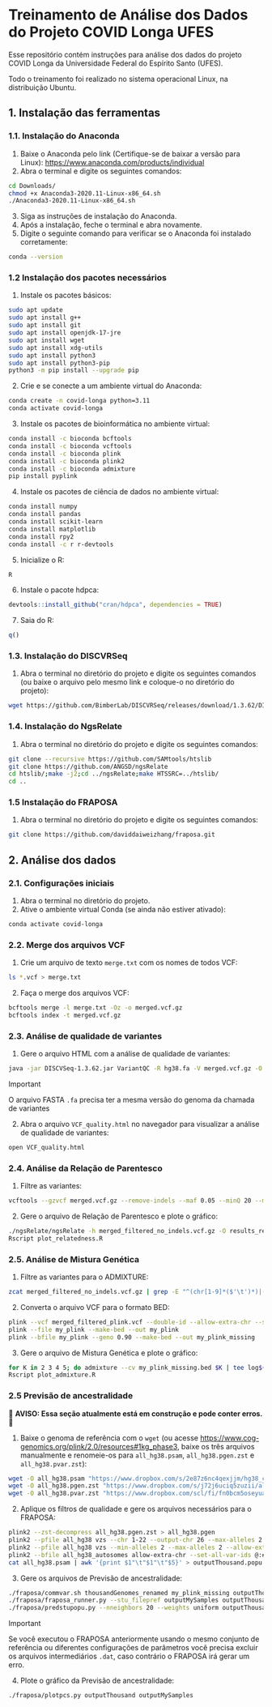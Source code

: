 # Treinamento de Análise dos Dados do Projeto COVID Longa UFES
Esse repositório contém instruções para análise dos dados do projeto COVID Longa da Universidade Federal do Espírito Santo (UFES).

Todo o treinamento foi realizado no sistema operacional Linux, na distribuição Ubuntu.


## 1. Instalação das ferramentas
### 1.1. Instalação do Anaconda
1. Baixe o Anaconda pelo link (Certifique-se de baixar a versão para Linux): https://www.anaconda.com/products/individual
2. Abra o terminal e digite os seguintes comandos:
```sh
cd Downloads/
chmod +x Anaconda3-2020.11-Linux-x86_64.sh
./Anaconda3-2020.11-Linux-x86_64.sh
```
3. Siga as instruções de instalação do Anaconda.
4. Após a instalação, feche o terminal e abra novamente.
5. Digite o seguinte comando para verificar se o Anaconda foi instalado corretamente:
```sh
conda --version
```

### 1.2 Instalação dos pacotes necessários
1. Instale os pacotes básicos:
```sh
sudo apt update
sudo apt install g++
sudo apt install git
sudo apt install openjdk-17-jre
sudo apt install wget
sudo apt install xdg-utils
sudo apt install python3
sudo apt install python3-pip
python3 -m pip install --upgrade pip
```
2. Crie e se conecte a um ambiente virtual do Anaconda:
```sh
conda create -n covid-longa python=3.11
conda activate covid-longa
```
3. Instale os pacotes de bioinformática no ambiente virtual:
```sh
conda install -c bioconda bcftools
conda install -c bioconda vcftools
conda install -c bioconda plink
conda install -c bioconda plink2
conda install -c bioconda admixture
pip install pyplink
```
4. Instale os pacotes de ciência de dados no ambiente virtual:
```sh
conda install numpy
conda install pandas
conda install scikit-learn
conda install matplotlib
conda install rpy2
conda install -c r r-devtools
```
5. Inicialize o R:
```sh
R
```
6. Instale o pacote hdpca:
```r
devtools::install_github("cran/hdpca", dependencies = TRUE)
```
7. Saia do R:
```r
q()
```

### 1.3. Instalação do DISCVRSeq
1. Abra o terminal no diretório do projeto e digite os seguintes comandos (ou baixe o arquivo pelo mesmo link e coloque-o no diretório do projeto):
```sh
wget https://github.com/BimberLab/DISCVRSeq/releases/download/1.3.62/DISCVRSeq-1.3.62.jar
```

### 1.4. Instalação do NgsRelate
1. Abra o terminal no diretório do projeto e digite os seguintes comandos:
```sh
git clone --recursive https://github.com/SAMtools/htslib
git clone https://github.com/ANGSD/ngsRelate
cd htslib/;make -j2;cd ../ngsRelate;make HTSSRC=../htslib/
cd ..
```

### 1.5 Instalação do FRAPOSA
1. Abra o terminal no diretório do projeto e digite os seguintes comandos:
```sh
git clone https://github.com/daviddaiweizhang/fraposa.git
```

## 2. Análise dos dados
### 2.1. Configurações iniciais
1. Abra o terminal no diretório do projeto.
2. Ative o ambiente virtual Conda (se ainda não estiver ativado):
```sh
conda activate covid-longa
```

### 2.2. Merge dos arquivos VCF
1. Crie um arquivo de texto `merge.txt` com os nomes de todos VCF:
```sh
ls *.vcf > merge.txt
```
2. Faça o merge dos arquivos VCF:
```sh
bcftools merge -l merge.txt -Oz -o merged.vcf.gz
bcftools index -t merged.vcf.gz
```

### 2.3. Análise de qualidade de variantes
1. Gere o arquivo HTML com a análise de qualidade de variantes:
```sh
java -jar DISCVSeq-1.3.62.jar VariantQC -R hg38.fa -V merged.vcf.gz -O VCF_quality.html
```
> [!IMPORTANT]
> O arquivo FASTA `.fa` precisa ter a mesma versão do genoma da chamada de variantes

2. Abra o arquivo `VCF_quality.html` no navegador para visualizar a análise de qualidade de variantes:
```sh
open VCF_quality.html
```

### 2.4. Análise da Relação de Parentesco
1. Filtre as variantes:
```sh
vcftools --gzvcf merged.vcf.gz --remove-indels --maf 0.05 --minQ 20 --minDP 5 --min-alleles 2 --max-alleles 2 --hwe 1e-5 --recode --stdout | gzip -c > merged_filtered_no_indels.vcf.gz
```
2. Gere o arquivo de Relação de Parentesco e plote o gráfico:
<!-- TODO: Adicionar o script para plotar o gráfico da Relação de Parentesco -->
```sh
./ngsRelate/ngsRelate -h merged_filtered_no_indels.vcf.gz -O results_relatedness.txt 
Rscript plot_relatedness.R
```

### 2.5. Análise de Mistura Genética
1. Filtre as variantes para o ADMIXTURE:
```sh
zcat merged_filtered_no_indels.vcf.gz | grep -E "^(chr[1-9]*($'\t')*)|(^#*)" | grep -v "_alt" | grep -v "Un_" | grep -v "HLA" | grep -v "random" | grep -E -v "ID\=X" | grep -E -v "ID\=Y" | grep -E -v "ID\=M" | grep -E -v "EBV" | sed s'/chr//'g > merged_filtered_plink.vcf
```
2. Converta o arquivo VCF para o formato BED:
```sh
plink --vcf merged_filtered_plink.vcf --double-id --allow-extra-chr --set-missing-var-ids @:# --indep-pairwise 50 10 0.1 --recode --out my_plink
plink --file my_plink --make-bed --out my_plink
plink --bfile my_plink --geno 0.90 --make-bed --out my_plink_missing
```
3. Gere o arquivo de Mistura Genética e plote o gráfico:
<!-- TODO: Adicionar o script para plotar o gráfico da Mistura Genética -->
```sh
for K in 2 3 4 5; do admixture --cv my_plink_missing.bed $K | tee log${K}.out; done
Rscript plot_admixture.R
```

### 2.5 Previsão de ancestralidade
:construction: **AVISO: Essa seção atualmente está em construção e pode conter erros.** :construction:

1. Baixe o genoma de referência com o `wget` (ou acesse https://www.cog-genomics.org/plink/2.0/resources#1kg_phase3, baixe os três arquivos manualmente e renomeie-os para `all_hg38.psam`, `all_hg38.pgen.zst` e `all_hg38.pvar.zst`):
```sh
wget -O all_hg38.psam "https://www.dropbox.com/s/2e87z6nc4qexjjm/hg38_corrected.psam?dl=1"
wget -O all_hg38.pgen.zst "https://www.dropbox.com/s/j72j6uciq5zuzii/all_hg38.pgen.zst?dl=1"
wget -O all_hg38.pvar.zst "https://www.dropbox.com/scl/fi/fn0bcm5oseyuawxfvkcpb/all_hg38_rs.pvar.zst?rlkey=przncwb78rhz4g4ukovocdxaz&dl=1"
```
2. Aplique os filtros de qualidade e gere os arquivos necessários para o FRAPOSA:
```sh
plink2 --zst-decompress all_hg38.pgen.zst > all_hg38.pgen
plink2 --pfile all_hg38 vzs --chr 1-22 --output-chr 26 --max-alleles 2 --rm-dup exclude-mismatch --set-all-var-ids @:# --make-pgen --out all_hg38_autosomes
plink2 --pfile all_hg38 vzs --min-alleles 2 --max-alleles 2 --allow-extra-chr --maf 0.005 --make-bed --out all_hg38_autosomes
plink2 --bfile all_hg38_autosomes allow-extra-chr --set-all-var-ids @:# --make-bed --out thousandGenomes_renamed
cat all_hg38.psam | awk '{print $1"\t"$1"\t"$5}' > outputThousand.popu
```
3. Gere os arquivos de Previsão de ancestralidade:
```sh
./fraposa/commvar.sh thousandGenomes_renamed my_plink_missing outputThousand outputMySamples
./fraposa/fraposa_runner.py --stu_filepref outputMySamples outputThousand
./fraposa/predstupopu.py --nneighbors 20 --weights uniform outputThousand outputMySamples
```
> [!IMPORTANT]
> Se você executou o FRAPOSA anteriormente usando o mesmo conjunto de referência ou diferentes configurações de parâmetros
> você precisa excluir os arquivos intermediários `.dat`, caso contrário o FRAPOSA irá gerar um erro.
4. Plote o gráfico da Previsão de ancestralidade:
```sh	
./fraposa/plotpcs.py outputThousand outputMySamples
```